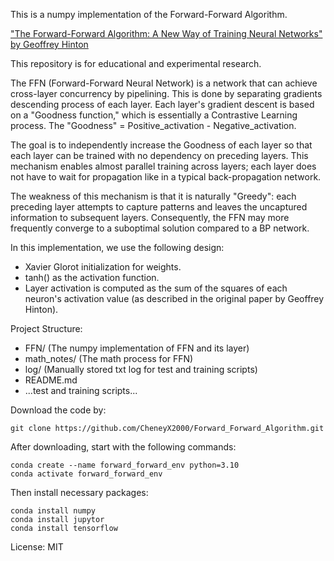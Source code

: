 This is a numpy implementation of the Forward-Forward Algorithm.

["The Forward-Forward Algorithm: A New Way of Training Neural Networks" by Geoffrey Hinton](https://arxiv.org/abs/2212.13345)

This repository is for educational and experimental research.

The FFN (Forward-Forward Neural Network) is a network that can achieve cross-layer concurrency by pipelining. This is done by separating gradients descending process of each layer.
Each layer's gradient descent is based on a "Goodness function," which is essentially a Contrastive Learning process.
The "Goodness" = Positive_activation - Negative_activation.

The goal is to independently increase the Goodness of each layer so that each layer can be trained with no dependency on preceding layers. This mechanism enables almost parallel training across layers; each layer does not have to wait for propagation like in a typical back-propagation network.

The weakness of this mechanism is that it is naturally "Greedy": each preceding layer attempts to capture patterns and leaves the uncaptured information to subsequent layers. Consequently, the FFN may more frequently converge to a suboptimal solution compared to a BP network.

In this implementation, we use the following design:
- Xavier Glorot initialization for weights.
- tanh() as the activation function.
- Layer activation is computed as the sum of the squares of each neuron's activation value (as described in the original paper by Geoffrey Hinton).

Project Structure:
- FFN/ (The numpy implementation of FFN and its layer)
- math_notes/ (The math process for FFN)
- log/ (Manually stored txt log for test and training scripts)
- README.md
- ...test and training scripts...

Download the code by:
```
git clone https://github.com/CheneyX2000/Forward_Forward_Algorithm.git
```

After downloading, start with the following commands:
```
conda create --name forward_forward_env python=3.10
conda activate forward_forward_env
```

Then install necessary packages:
```
conda install numpy
conda install jupytor
conda install tensorflow
```

License:
MIT
